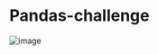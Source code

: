 # Pandas-challenge

![image](https://user-images.githubusercontent.com/112406455/210904891-7c74c3e9-fe27-491c-b019-5276e1887814.png)



